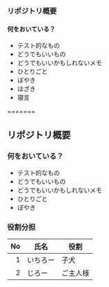 ### リポジトリ概要

#### 何をおいている？
- テスト的なもの
- どうでもいいもの
- どうでもいいかもしれないメモ
- ひとりごと
- ぼやき
- ほざき
- 寝言

=======
## リポジトリ概要

### 何をおいている？

* テスト的なもの
* どうでもいいもの
* どうでもいいかもしれないメモ
* ひとりごと
* ぼやき

### 役割分担

|No|氏名|役割|
|--:|----|----|
|1|いちろー|子犬|
|2|じろー|ご主人様|
